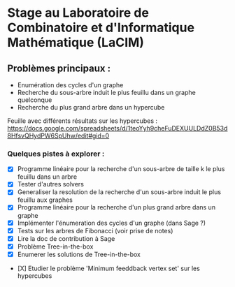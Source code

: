 # Stage au Laboratoire de Combinatoire et d'Informatique Mathématique (LaCIM)

## Problèmes principaux :
- Enumération des cycles d'un graphe
- Recherche du sous-arbre induit le plus feuillu dans un graphe quelconque
- Recherche du plus grand arbre dans un hypercube

Feuille avec différents résultats sur les hypercubes : 
https://docs.google.com/spreadsheets/d/1teoYyh9cheFuDEXUULDdZ0B53d8HfsvQHydPW6SpUhw/edit#gid=0

### Quelques pistes à explorer :

- [X] Programme linéaire pour la recherche d'un sous-arbre de taille k le plus feuillu dans un arbre 
- [X] Tester d'autres solvers
- [X] Generaliser la resolution de la recherche d'un sous-arbre induit le plus feuillu aux graphes
- [X] Programme linéaire pour la recherche d'un plus grand arbre dans un graphe
- [X] Implémenter l'énumeration des cycles d'un graphe (dans Sage ?)
- [X] Tests sur les arbres de Fibonacci (voir prise de notes)
- [X] Lire la doc de contribution à Sage
- [X] Problème Tree-in-the-box
- [X] Enumerer les solutions de Tree-in-the-box
- [X] Etudier le problème 'Minimum feeddback vertex set' sur les hypercubes
